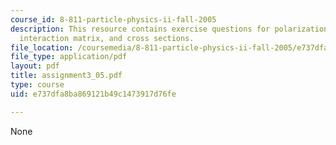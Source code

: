 ```yaml
---
course_id: 8-811-particle-physics-ii-fall-2005
description: This resource contains exercise questions for polarization, propagator,
  interaction matrix, and cross sections.
file_location: /coursemedia/8-811-particle-physics-ii-fall-2005/e737dfa8ba869121b49c1473917d76fe_assignment3_05.pdf
file_type: application/pdf
layout: pdf
title: assignment3_05.pdf
type: course
uid: e737dfa8ba869121b49c1473917d76fe

---
```

None